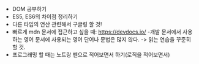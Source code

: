 - DOM 공부하기
- ES5, ES6의 차이점 정리하기
- 다른 타입의 연산 관련해서 구글링 할 것!
- 빠르게 mdn 문서에 접근하고 싶을 때: https://devdocs.io/
-개발 문서에서 사용하는 영어 문서에 사용되는 영어 단어나 문법은 많지 않다. -> 읽는 연습을 꾸준히 할 것. 
- 프로그래밍 할 때는 노트랑 펜으로 적어보면서 하기(로직을 적어보면서) 
